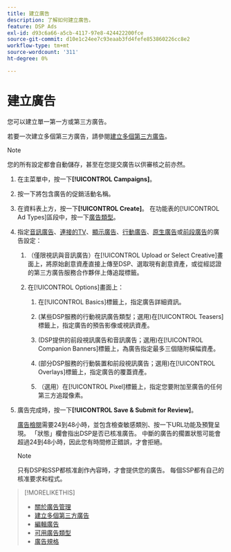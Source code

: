 ```yaml
---
title: 建立廣告
description: 了解如何建立廣告。
feature: DSP Ads
exl-id: d93c6a66-a5cb-4117-97e8-424422200fce
source-git-commit: d10e1c24ee7c93eaab3fd4fefe853860226cc8e2
workflow-type: tm+mt
source-wordcount: '311'
ht-degree: 0%

---
```


# 建立廣告

您可以建立單一第一方或第三方廣告。

若要一次建立多個第三方廣告，請參閱[建立多個第三方廣告](ad-create-third-party.md)。

>[!NOTE]
>
>您的所有設定都會自動儲存，甚至在您提交廣告以供審核之前亦然。

1. 在主菜單中，按一下&#x200B;**[!UICONTROL Campaigns]**。

1. 按一下將包含廣告的促銷活動名稱。

1. 在資料表上方，按一下&#x200B;**[!UICONTROL Create]**。 在功能表的[!UICONTROL Ad Types]區段中，按一下[廣告類型](ad-types.md)。

1. 指定[音訊廣告](ad-settings-audio.md)、[連接的TV](ad-settings-connected-tv.md)、[顯示廣告](ad-settings-display.md)、[行動廣告](ad-settings-mobile.md)、[原生廣告](ad-settings-native.md)或[前段廣告](ad-settings-pre-roll.md)的廣告設定：

   1. （僅限視訊與音訊廣告）在[!UICONTROL Upload or Select Creative]畫面上，將原始創意資產直接上傳至DSP、選取現有創意資產，或從經認證的第三方廣告服務合作夥伴上傳追蹤標籤。

   1. 在[!UICONTROL Options]畫面上：

      1. 在[!UICONTROL Basics]標籤上，指定廣告詳細資訊。

      1. (某些DSP服務的行動視訊廣告類型；選用)在[!UICONTROL Teasers]標籤上，指定廣告的預告影像或視訊資產。

      1. (DSP提供的前段視訊廣告和音訊廣告；選用)在[!UICONTROL Companion Banners]標籤上，為廣告指定最多三個隨附橫幅資產。

      1. (部分DSP服務的行動裝置和前段視訊廣告；選用)在[!UICONTROL Overlays]標籤上，指定廣告的覆蓋資產。

      1. （選用）在[!UICONTROL Pixel]標籤上，指定您要附加至廣告的任何第三方追蹤像素。

1. 廣告完成時，按一下&#x200B;**[!UICONTROL Save & Submit for Review]**。

   [廣告檢閱](ad-about.md)需要24到48小時，並包含檢查敏感類別、按一下URL功能及預覽呈現。 「狀態」欄會指出DSP是否已核准廣告。 中斷的廣告的擱置狀態可能會超過24到48小時，因此您有時間修正錯誤，才會拒絕。

   >[!NOTE]
   >
   >只有DSP和SSP都核准創作內容時，才會提供您的廣告。 每個SSP都有自己的核准要求和程式。

>[!MORELIKETHIS]
>
>* [關於廣告管理](ad-about.md)
>* [建立多個第三方廣告](ad-create-third-party.md)
>* [編輯廣告](ad-edit.md)
>* [可用廣告類型](ad-types.md)
>* [廣告規格](/help/dsp/assets/ad-specs.pdf)

